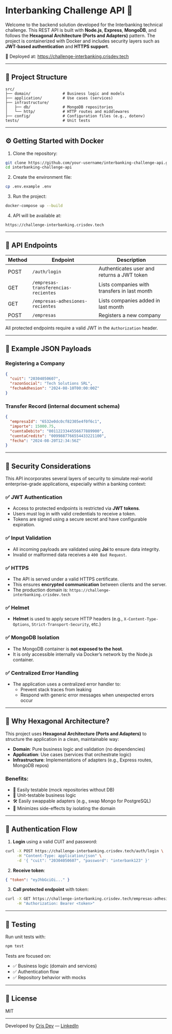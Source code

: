 # Interbanking Challenge API 🚀

Welcome to the backend solution developed for the Interbanking technical challenge. This REST API is built with **Node.js**, **Express**, **MongoDB**, and follows the **Hexagonal Architecture (Ports and Adapters)** pattern. The project is containerized with Docker and includes security layers such as **JWT-based authentication** and **HTTPS support**.

🔗 Deployed at: https://challenge-interbanking.crisdev.tech

---

## 📁 Project Structure

```
src/
├── domain/              # Business logic and models
├── application/         # Use cases (services)
├── infrastructure/
│   ├── db/              # MongoDB repositories
│   └── http/            # HTTP routes and middlewares
├── config/              # Configuration files (e.g., dotenv)
tests/                   # Unit tests
```

---

## ⚙️ Getting Started with Docker

1. Clone the repository:

```bash
git clone https://github.com/your-username/interbanking-challenge-api.git
cd interbanking-challenge-api
```

2. Create the environment file:

```bash
cp .env.example .env
```

3. Run the project:

```bash
docker-compose up --build
```

4. API will be available at:

```
https://challenge-interbanking.crisdev.tech
```

---

## 🧪 API Endpoints

| Method | Endpoint                                 | Description                                |
|--------|------------------------------------------|--------------------------------------------|
| POST   | `/auth/login`                            | Authenticates user and returns a JWT token |
| GET    | `/empresas-transferencias-recientes`     | Lists companies with transfers in last month |
| GET    | `/empresas-adhesiones-recientes`         | Lists companies added in last month         |
| POST   | `/empresas`                              | Registers a new company                     |

All protected endpoints require a valid JWT in the `Authorization` header.

---

## 🧾 Example JSON Payloads

### Registering a Company

```json
{
  "cuit": "20304050607",
  "razonSocial": "Tech Solutions SRL",
  "fechaAdhesion": "2024-08-10T00:00:00Z"
}
```

### Transfer Record (internal document schema)

```json
{
  "empresaId": "6532e0dc0cf82305e4f0f6c1",
  "importe": 15000.75,
  "cuentaDebito": "0011223344556677889900",
  "cuentaCredito": "0099887766554433221100",
  "fecha": "2024-08-20T12:34:56Z"
}
```

---

## 🔐 Security Considerations

This API incorporates several layers of security to simulate real-world enterprise-grade applications, especially within a banking context:

### ✅ JWT Authentication

- Access to protected endpoints is restricted via **JWT tokens**.
- Users must log in with valid credentials to receive a token.
- Tokens are signed using a secure secret and have configurable expiration.

### ✅ Input Validation

- All incoming payloads are validated using **Joi** to ensure data integrity.
- Invalid or malformed data receives a `400 Bad Request`.

### ✅ HTTPS

- The API is served under a valid HTTPS certificate.
- This ensures **encrypted communication** between clients and the server.
- The production domain is: `https://challenge-interbanking.crisdev.tech`

### ✅ Helmet

- **Helmet** is used to apply secure HTTP headers (e.g., `X-Content-Type-Options`, `Strict-Transport-Security`, etc.)

### ✅ MongoDB Isolation

- The MongoDB container is **not exposed to the host**.
- It is only accessible internally via Docker’s network by the Node.js container.

### ✅ Centralized Error Handling

- The application uses a centralized error handler to:
  - Prevent stack traces from leaking
  - Respond with generic error messages when unexpected errors occur

---

## 🧱 Why Hexagonal Architecture?

This project uses **Hexagonal Architecture (Ports and Adapters)** to structure the application in a clean, maintainable way:

- **Domain**: Pure business logic and validation (no dependencies)
- **Application**: Use cases (services that orchestrate logic)
- **Infrastructure**: Implementations of adapters (e.g., Express routes, MongoDB repos)

### Benefits:

- 🔁 Easily testable (mock repositories without DB)
- 🧪 Unit-testable business logic
- 🛠️ Easily swappable adapters (e.g., swap Mongo for PostgreSQL)
- 🔐 Minimizes side-effects by isolating the domain

---

## 🔑 Authentication Flow

1. **Login** using a valid CUIT and password:

```bash
curl -X POST https://challenge-interbanking.crisdev.tech/auth/login \
     -H "Content-Type: application/json" \
     -d '{ "cuit": "20304050607", "password": "interbank123" }'
```

2. **Receive token**:

```json
{ "token": "eyJhbGciOi..." }
```

3. **Call protected endpoint** with token:

```bash
curl -X GET https://challenge-interbanking.crisdev.tech/empresas-adhesiones-recientes \
     -H "Authorization: Bearer <token>"
```

---

## 🧪 Testing

Run unit tests with:

```bash
npm test
```

Tests are focused on:

- ✅ Business logic (domain and services)
- ✅ Authentication flow
- ✅ Repository behavior with mocks

---

## 📄 License

MIT

---

Developed by [Cris Dev](https://crisdev.tech) — [LinkedIn](https://linkedin.com/in/christian-rios-dev)